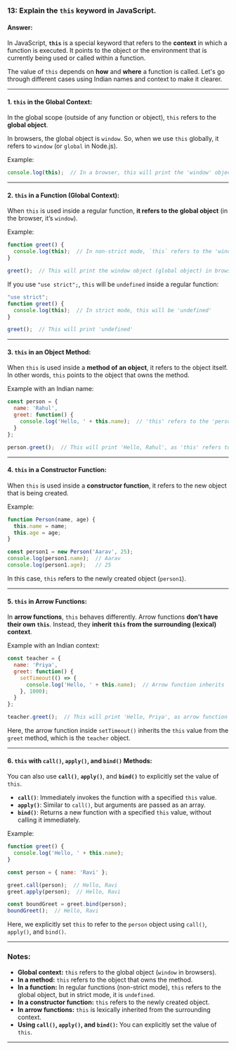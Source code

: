 ### **13: Explain the `this` keyword in JavaScript.**

#### **Answer:**

In JavaScript, **`this`** is a special keyword that refers to the **context** in which a function is executed. It points to the object or the environment that is currently being used or called within a function.

The value of `this` depends on **how** and **where** a function is called. Let's go through different cases using Indian names and context to make it clearer.

---

#### **1. `this` in the Global Context:**

In the global scope (outside of any function or object), `this` refers to the **global object**.

In browsers, the global object is `window`. So, when we use `this` globally, it refers to `window` (or `global` in Node.js).

Example:
```javascript
console.log(this);  // In a browser, this will print the 'window' object
```

---

#### **2. `this` in a Function (Global Context):**

When `this` is used inside a regular function, **it refers to the global object** (in the browser, it’s `window`).

Example:
```javascript
function greet() {
  console.log(this);  // In non-strict mode, `this` refers to the 'window' object
}

greet();  // This will print the window object (global object) in browsers
```

If you use `"use strict";`, `this` will be `undefined` inside a regular function:
```javascript
"use strict";
function greet() {
  console.log(this);  // In strict mode, this will be 'undefined'
}

greet();  // This will print 'undefined'
```

---

#### **3. `this` in an Object Method:**

When `this` is used inside a **method of an object**, it refers to the object itself. In other words, `this` points to the object that owns the method.

Example with an Indian name:
```javascript
const person = {
  name: 'Rahul',
  greet: function() {
    console.log('Hello, ' + this.name);  // 'this' refers to the 'person' object
  }
};

person.greet();  // This will print 'Hello, Rahul', as 'this' refers to the 'person' object
```

---

#### **4. `this` in a Constructor Function:**

When `this` is used inside a **constructor function**, it refers to the new object that is being created.

Example:
```javascript
function Person(name, age) {
  this.name = name;
  this.age = age;
}

const person1 = new Person('Aarav', 25);
console.log(person1.name);  // Aarav
console.log(person1.age);   // 25
```

In this case, `this` refers to the newly created object (`person1`).

---

#### **5. `this` in Arrow Functions:**

In **arrow functions**, `this` behaves differently. Arrow functions **don’t have their own `this`**. Instead, they **inherit `this` from the surrounding (lexical) context**.

Example with an Indian context:
```javascript
const teacher = {
  name: 'Priya',
  greet: function() {
    setTimeout(() => {
      console.log('Hello, ' + this.name);  // Arrow function inherits 'this' from 'greet' method
    }, 1000);
  }
};

teacher.greet();  // This will print 'Hello, Priya', as arrow function inherits 'this' from 'greet'
```

Here, the arrow function inside `setTimeout()` inherits the `this` value from the `greet` method, which is the `teacher` object.

---

#### **6. `this` with `call()`, `apply()`, and `bind()` Methods:**

You can also use **`call()`**, **`apply()`**, and **`bind()`** to explicitly set the value of `this`.

- **`call()`**: Immediately invokes the function with a specified `this` value.
- **`apply()`**: Similar to `call()`, but arguments are passed as an array.
- **`bind()`**: Returns a new function with a specified `this` value, without calling it immediately.

Example:
```javascript
function greet() {
  console.log('Hello, ' + this.name);
}

const person = { name: 'Ravi' };

greet.call(person);  // Hello, Ravi
greet.apply(person);  // Hello, Ravi

const boundGreet = greet.bind(person);
boundGreet();  // Hello, Ravi
```

Here, we explicitly set `this` to refer to the `person` object using `call()`, `apply()`, and `bind()`.

---

### **Notes:**

- **Global context:** `this` refers to the global object (`window` in browsers).
- **In a method:** `this` refers to the object that owns the method.
- **In a function:** In regular functions (non-strict mode), `this` refers to the global object, but in strict mode, it is `undefined`.
- **In a constructor function:** `this` refers to the newly created object.
- **In arrow functions:** `this` is lexically inherited from the surrounding context.
- **Using `call()`, `apply()`, and `bind()`:** You can explicitly set the value of `this`.

---
